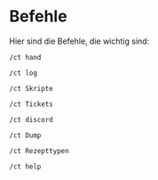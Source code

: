 # Befehle

Hier sind die Befehle, die wichtig sind:
```
/ct hand
```
```
/ct log
```
```
/ct Skripte
```
```
/ct Tickets
```
```
/ct discord
```
```
/ct Dump
```
```
/ct Rezepttypen
```
```
/ct help
```